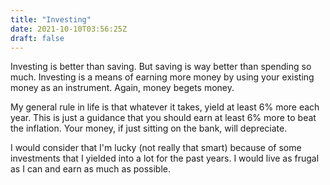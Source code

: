 ```yaml
---
title: "Investing"
date: 2021-10-10T03:56:25Z
draft: false
---
```


Investing is better than saving. But saving is way better than spending so much. Investing is a means of earning more money by using your existing money as an instrument. Again, money begets money.

My general rule in life is that whatever it takes, yield at least 6% more each year. This is just a guidance that you should earn at least 6% more to beat the inflation. Your money, if just sitting on the bank, will depreciate.

I would consider that I'm lucky (not really that smart) because of some investments that I yielded into a lot for the past years. I would live as frugal as I can and earn as much as possible.